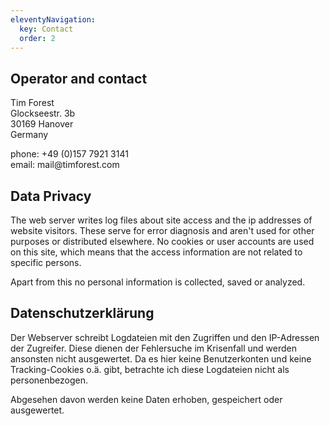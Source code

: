 ```yaml
---
eleventyNavigation:
  key: Contact
  order: 2
---
```

<h2>Operator and contact</h2>
<p>
  Tim Forest<br>
  Glockseestr. 3b<br>
  30169 Hanover<br>
  Germany
</p>
<p>
  phone: +49 (0)157 7921 3141<br>
  email: mail@timforest.com
</p>

<h2>Data Privacy</h2>
<p>
  The web server writes log files about site access and the ip addresses of website visitors.
  These serve for error diagnosis and aren't used for other purposes or distributed elsewhere.
  No cookies or user accounts are used on this site, which means that the access information
  are not related to specific persons.

  Apart from this no personal information is collected, saved or analyzed.
</p>

<h2>Datenschutzerklärung</h2>
<p>
  Der Webserver schreibt Logdateien mit den Zugriffen und den IP-Adressen der Zugreifer.
  Diese dienen der Fehlersuche im Krisenfall und werden ansonsten nicht ausgewertet.
  Da es hier keine Benutzerkonten und keine Tracking-Cookies o.ä. gibt, betrachte ich diese
  Logdateien nicht als personenbezogen.

  Abgesehen davon werden keine Daten erhoben, gespeichert oder ausgewertet.
</p>
